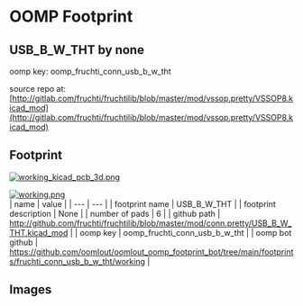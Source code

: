 # OOMP Footprint  
## USB_B_W_THT  by none  
  
oomp key: oomp_fruchti_conn_usb_b_w_tht  
  
source repo at: [http://gitlab.com/fruchti/fruchtilib/blob/master/mod/vssop.pretty/VSSOP8.kicad_mod](http://gitlab.com/fruchti/fruchtilib/blob/master/mod/vssop.pretty/VSSOP8.kicad_mod)  
## Footprint  
  
[![working_kicad_pcb_3d.png](working_kicad_pcb_3d_600.png)](working_kicad_pcb_3d.png)  
  
[![working.png](working_600.png)](working.png)  
| name | value | 
| --- | --- | 
| footprint name | USB_B_W_THT | 
| footprint description | None | 
| number of pads | 6 | 
| github path | http://github.com/fruchti/fruchtilib/blob/master/mod/conn.pretty/USB_B_W_THT.kicad_mod | 
| oomp key | oomp_fruchti_conn_usb_b_w_tht | 
| oomp bot github | https://github.com/oomlout/oomlout_oomp_footprint_bot/tree/main/footprints/fruchti_conn_usb_b_w_tht/working | 
## Images  
